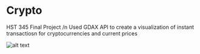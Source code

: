 # Crypto
HST 345 Final Project /n
Used GDAX API to create a visualization of instant transactiosn for cryptocurrencies and current prices 


![alt text](https://user-images.githubusercontent.com/29359882/34324682-5df6f86a-e849-11e7-99df-d35335dadd57.png)
